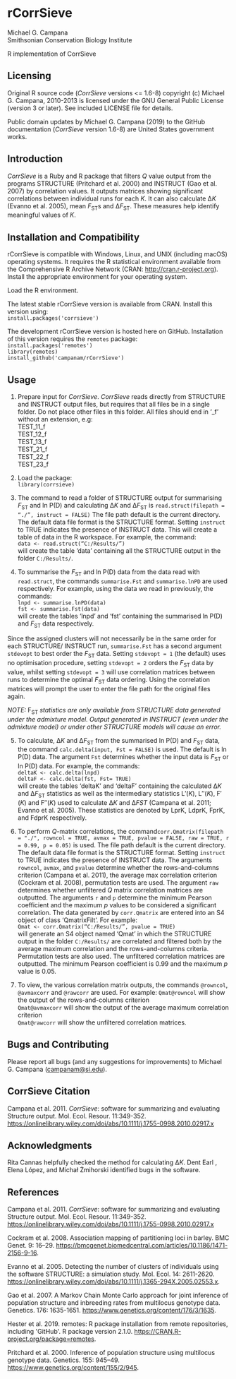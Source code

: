 # rCorrSieve  
Michael G. Campana  
Smithsonian Conservation Biology Institute  

R implementation of CorrSieve  

## Licensing  
Original R source code (*CorrSieve* versions <= 1.6-8) copyright (c) Michael G. Campana, 2010-2013 is licensed under the GNU General Public License (version 3 or later). See included LICENSE file for details.  

Public domain updates by Michael G. Campana (2019) to the GitHub documentation (*CorrSieve* version 1.6-8) are United States government works.  

## Introduction
*CorrSieve* is a Ruby and R package that filters *Q* value output from the programs STRUCTURE (Pritchard et al. 2000) and INSTRUCT (Gao et al. 2007) by correlation values. It outputs matrices showing significant correlations between individual runs for each *K*. It can also calculate Δ*K* (Evanno et al. 2005), mean *F*<sub>ST</sub>s and Δ*F*<sub>ST</sub>. These measures help identify meaningful values of *K*.  

## Installation and Compatibility  
rCorrSieve is compatible with Windows, Linux, and UNIX (including macOS) operating systems. It requires the R statistical environment available from the Comprehensive R Archive Network (CRAN: http://cran.r-project.org). Install the appropriate environment for your operating system.  

Load the R environment.  

The latest stable rCorrSieve version is available from CRAN. Install this version using:  
`install.packages('corrsieve')`  

The development rCorrSieve version is hosted here on GitHub. Installation of this version requires the `remotes` package:  
`install.packages('remotes')`  
`library(remotes)`  
`install_github('campanam/rCorrSieve')`  

## Usage  
1. Prepare input for *CorrSieve*. *CorrSieve* reads directly from STRUCTURE and INSTRUCT output files, but requires that all files be in a single folder. Do not place other files in this folder. All files should end in ‘_f’ without an extension, e.g:  
TEST_11_f  
TEST_12_f  
TEST_13_f  
TEST_21_f  
TEST_22_f  
TEST_23_f  

2. Load the package:  
`library(corrsieve)`  

3. The command to read a folder of STRUCTURE output for summarising *F*<sub>ST</sub> and ln P(D) and calculating Δ*K* and Δ*F*<sub>ST</sub> is `read.struct(filepath = “./”, instruct = FALSE)` The file path default is the current directory. The default data file format is the STRUCTURE format. Setting `instruct` to TRUE indicates the presence of INSTRUCT data. This will create a table of data in the R workspace. For example, the command:  
`data <- read.struct(“C:/Results/”)`  
will create the table ‘data’ containing all the STRUCTURE output in the folder `C:/Results/`.  

4. To summarise the *F*<sub>ST</sub> and ln P(D) data from the data read with `read.struct`, the commands `summarise.Fst` and `summarise.lnPD` are used respectively. For example, using the data we read in previously, the commands:  
`lnpd <- summarise.lnPD(data)`  
`fst <- summarise.Fst(data)`  
will create the tables ‘lnpd’ and ‘fst’ containing the summarised ln P(D) and *F*<sub>ST</sub> data respectively.  

Since the assigned clusters will not necessarily be in the same order for each STRUCTURE/ INSTRUCT run, `summarise.Fst` has a second argument `stdevopt` to best order the *F*<sub>ST</sub> data. Setting `stdevopt = 1` (the default) uses no optimisation procedure, setting `stdevopt = 2` orders the *F*<sub>ST</sub> data by value, whilst setting `stdevopt = 3` will use correlation matrices between runs to determine the optimal *F*<sub>ST</sub> data ordering. Using the correlation matrices will prompt the user to enter the file path for the original files again.  

*NOTE:* F<sub>ST</sub> *statistics are only available from STRUCTURE data generated under the admixture model. Output generated in INSTRUCT (even under the admixture model) or under other STRUCTURE models will cause an error.*  

5. To calculate, Δ*K* and Δ*F*<sub>ST</sub> from the summarised ln P(D) and *F*<sub>ST</sub> data, the command `calc.delta(input, Fst = FALSE)` is used. The default is ln P(D) data. The argument `Fst` determines whether the input data is *F*<sub>ST</sub> or ln P(D) data. For example, the commands:  
`deltaK <- calc.delta(lnpd)`  
`deltaF <- calc.delta(fst, Fst= TRUE)`  
will create the tables ‘deltaK’ and ‘deltaF’ containing the calculated Δ*K* and Δ*F*<sub>ST</sub> statistics as well as the intermediary statistics L′(*K*), L′′(*K*), F′(*K*) and F′′(*K*) used to calculate Δ*K* and Δ*FST* (Campana et al. 2011; Evanno et al. 2005). These statistics are denoted by LprK, LdprK, FprK, and FdprK respectively.  

6. To perform *Q*-matrix correlations, the command`corr.Qmatrix(filepath = "./", rowncol = TRUE, avmax = TRUE, pvalue = FALSE, raw = TRUE, r = 0.99, p = 0.05)` is used. The file path default is the current directory. The default data file format is the STRUCTURE format. Setting `instruct` to TRUE indicates the presence of INSTRUCT data. The arguments `rowncol`, `avmax`, and `pvalue` determine whether the rows-and-columns criterion (Campana et al. 2011), the average max correlation criterion (Cockram et al. 2008), permutation tests are used. The argument `raw` determines whether unfiltered *Q* matrix correlation matrices are outputted. The arguments `r` and `p` determine the minimum Pearson coefficient and the maximum *p* values to be considered a significant correlation. The data generated by `corr.Qmatrix` are entered into an S4 object of class ‘QmatrixFilt’. For example:  
`Qmat <- corr.Qmatrix(“C:/Results/”, pvalue = TRUE)`  
will generate an S4 object named ‘Qmat’ in which the STRUCTURE output in the folder `C:/Results/` are correlated and filtered both by the average maximum correlation and the rows-and-columns criteria. Permutation tests are also used. The unfiltered correlation matrices are outputted. The minimum Pearson coefficient is 0.99 and the maximum *p* value is 0.05.

7. To view, the various correlation matrix outputs, the commands `@rowncol`, `@avmaxcorr` and `@rawcorr` are used. For example:
`Qmat@rowncol` will show the output of the rows-and-columns criterion  
`Qmat@avmaxcorr` will show the output of the average maximum correlation criterion  
`Qmat@rawcorr` will show the unfiltered correlation matrices.  

## Bugs and Contributing
Please report all bugs (and any suggestions for improvements) to Michael G. Campana (campanam@si.edu).  

## CorrSieve Citation  
Campana et al. 2011. *CorrSieve*: software for summarizing and evaluating Structure output. Mol. Ecol. Resour. 11:349-352. https://onlinelibrary.wiley.com/doi/abs/10.1111/j.1755-0998.2010.02917.x  

## Acknowledgments
Rita Cannas helpfully checked the method for calculating Δ*K*. Dent Earl , Elena López, and Michał Żmihorski identified bugs in the software.  

## References
Campana et al. 2011. *CorrSieve*: software for summarizing and evaluating Structure output. Mol. Ecol. Resour. 11:349-352. https://onlinelibrary.wiley.com/doi/abs/10.1111/j.1755-0998.2010.02917.x  

Cockram et al. 2008. Association mapping of partitioning loci in barley. BMC Genet. 9: 16–29. https://bmcgenet.biomedcentral.com/articles/10.1186/1471-2156-9-16.  

Evanno et al. 2005. Detecting the number of clusters of individuals using the software STRUCTURE: a simulation study. Mol. Ecol. 14: 2611-2620. https://onlinelibrary.wiley.com/doi/abs/10.1111/j.1365-294X.2005.02553.x.  

Gao et al. 2007. A Markov Chain Monte Carlo approach for joint inference of population structure and inbreeding rates from multilocus genotype data. Genetics. 176: 1635-1651. https://www.genetics.org/content/176/3/1635.  

Hester et al. 2019. remotes: R package installation from remote repositories, including 'GitHub'. R package version 2.1.0. https://CRAN.R-project.org/package=remotes.  

Pritchard et al. 2000. Inference of population structure using multilocus genotype data. Genetics. 155: 945–49. https://www.genetics.org/content/155/2/945.  
